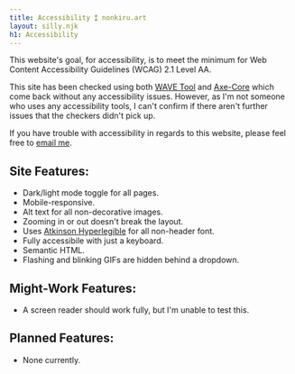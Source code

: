 ```yaml
---
title: Accessibility ⁑ nonkiru.art
layout: silly.njk
h1: Accessibility
---
```


This website's goal, for accessibility, is to meet the minimum for Web Content Accessibility Guidelines (WCAG) 2.1 Level AA.

This site has been checked using both [WAVE Tool](https://wave.webaim.org/) and [Axe-Core](https://github.com/dequelabs/axe-core) which come back without any accessibility issues. However, as I'm not someone who uses any accessibility tools, I can't confirm if there aren't further issues that the checkers didn't pick up. 

If you have trouble with accessibility in regards to this website, please feel free to <a href="mailto:nonkiru@gmail.com">email me</a>.

## Site Features:
- Dark/light mode toggle for all pages.
- Mobile-responsive.
- Alt text for all non-decorative images.
- Zooming in or out doesn't break the layout.
- Uses [Atkinson Hyperlegible](https://brailleinstitute.org/freefont) for all non-header font.
- Fully accessibile with just a keyboard.
- Semantic HTML.
- Flashing and blinking GIFs are hidden behind a dropdown.


## Might-Work Features:
- A screen reader should work fully, but I'm unable to test this.


## Planned Features:
- None currently.